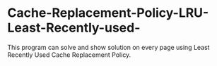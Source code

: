 # Cache-Replacement-Policy-LRU-Least-Recently-used-
This program can solve and show solution on every page using Least Recently Used Cache Replacement Policy.


